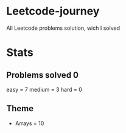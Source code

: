 # Leetcode-journey
All Leetcode problems solution, wich I solved


# Stats 
## Problems solved 0

easy = 7
medium = 3
hard = 0 

## Theme 

- Arrays = 10
